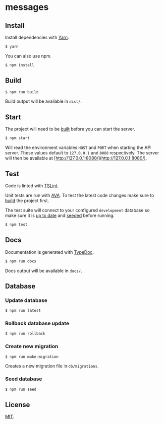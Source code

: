 messages
========

## Install

Install dependencies with [Yarn](https://yarnpkg.com/).

```sh
$ yarn
```

You can also use npm.

```sh
$ npm install
```

## Build

```sh
$ npm run build
```

Build output will be available in `dist/`.

## Start

The project will need to be [built](#build) before you can start the server.

```sh
$ npm start
```

Will read the environment variables `HOST` and `PORT` when starting the API
server. These values default to `127.0.0.1` and `8080` respectively. The server
will then be available at [http://127.0.0.1:8080/](http://127.0.0.1:8080/).

## Test

Code is linted with [TSLint](https://palantir.github.io/tslint/).

Unit tests are run with [AVA](https://github.com/avajs/ava). To test the latest
code changes make sure to [build](#build) the project first.

The test suite will connect to your configured `development` database so make
sure it is [up to date](#update-database) and [seeded](#seed-database) before
running.

```sh
$ npm test
```

## Docs

Documentation is generated with [TypeDoc](http://typedoc.org/).

```sh
$ npm run docs
```

Docs output will be available in `docs/`.

## Database

### Update database

```sh
$ npm run latest
```

### Rollback database update

```sh
$ npm run rollback
```

### Create new migration

```sh
$ npm run make-migration
```

Creates a new migration file in `db/migrations`.

### Seed database

```sh
$ npm run seed
```

## License

[MIT](LICENSE).

